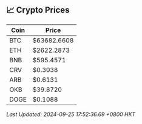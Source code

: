 ## 📈 Crypto Prices

| Coin | Price |
| ---- | ----- |
| BTC | $63682.6608 |
| ETH | $2622.2873 |
| BNB | $595.4571 |
| CRV | $0.3038 |
| ARB | $0.6131 |
| OKB | $39.8720 |
| DOGE | $0.1088 |

_Last Updated: 2024-09-25 17:52:36.69 +0800 HKT_